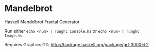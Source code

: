 # Mandelbrot
Haskell Mandelbrot Fractal Generator

Run either `echo <num> | runghc Console.hs` or `echo <num> | runghc Image.hs`

Requires Graphics.GD, http://hackage.haskell.org/package/gd-3000.6.2
